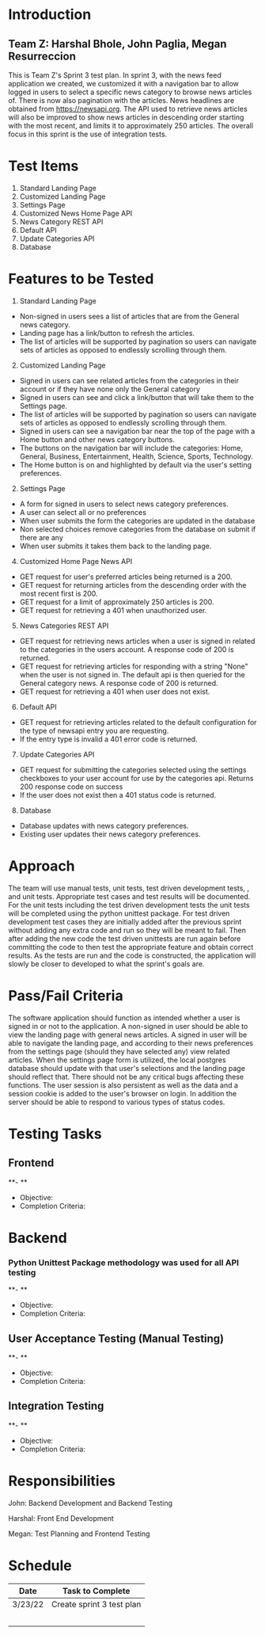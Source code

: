 # Introduction
## Team Z: Harshal Bhole, John Paglia, Megan Resurreccion
This is Team Z's Sprint 3 test plan. In sprint 3, with the news feed application we created, we customized it with a navigation bar to allow logged in users to select a specific news category to browse news articles of. There is now also pagination with the articles. News headlines are obtained from https://newsapi.org. The API used to retrieve news articles will also be improved to show news articles in descending order starting with the most recent, and limits it to approximately 250 articles. The overall focus in this sprint is the use of integration tests.

# Test Items
1. Standard Landing Page
2. Customized Landing Page
3. Settings Page
4. Customized News Home Page API
5. News Category REST API
6. Default API
7. Update Categories API
8. Database

# Features to be Tested
1. Standard Landing Page
- Non-signed in users sees a list of articles that are from the General news category.
- Landing page has a link/button to refresh the articles.
- The list of articles will be supported by pagination so users can navigate sets of articles as opposed to endlessly scrolling through them.

2. Customized Landing Page
- Signed in users can see related articles from the categories in their account or if they have none only the General category
- Signed in users can see and click a link/button that will take them to the Settings page.
- The list of articles will be supported by pagination so users can navigate sets of articles as opposed to endlessly scrolling through them.
- Signed in users can see a navigation bar near the top of the page with a Home button and other news category buttons.
- The buttons on the navigation bar will include the categories: Home, General, Business, Entertainment, Health, Science, Sports, Technology.
- The Home button is on and highlighted by default via the user's setting preferences.

2. Settings Page
- A form for signed in users to select news category preferences.
- A user can select all or no preferences
- When user submits the form the categories are updated in the database
- Non selected choices remove categories from the database on submit if there are any
- When user submits it takes them back to the landing page.

4. Customized Home Page News API
- GET request for user's preferred articles being returned is a 200.
- GET request for returning articles from the descending order with the most recent first is 200.
- GET request for a limit of approximately 250 articles is 200.
- GET request for retrieving a 401 when unauthorized user.

5. News Categories REST API
- GET request for retrieving news articles when a user is signed in related to the categories in the users account. A response code of 200 is returned.
- GET request for retrieving articles for responding with a string "None" when the user is not signed in. The default api is then queried for the General category news. A response code of 200 is returned.
- GET request for retrieving a 401 when user does not exist.

6. Default API
- GET request for retrieving articles related to the default configuration for the type of newsapi entry you are requesting.
- If the entry type is invalid a 401 error code is returned.

7. Update Categories API
- GET request for submitting the categories selected using the settings checkboxes to your user account for use by the categories api. Returns 200 response code on success
- If the user does not exist then a 401 status code is returned.

8. Database
- Database updates with news category preferences.
- Existing user updates their news category preferences.

# Approach
The team will use manual tests, unit tests, test driven development tests, , and unit tests. Appropriate test cases and test results will be documented. For the unit tests including the test driven development tests the unit tests will be completed using the python unittest package. For test driven development test cases they are initially added after the previous sprint without adding any extra code and run so they will be meant to fail. Then after adding the new code the test driven unittests are run again before committing the code to then test the appropriate feature and obtain correct results. As the tests are run and the code is constructed, the application will slowly be closer to developed to what the sprint's goals are.

# Pass/Fail Criteria
The software application should function as intended whether a user is signed in or not to the application. A non-signed in user should be able to view the landing page with general news articles. A signed in user will be able to navigate the landing page, and according to their news preferences from the settings page (should they have selected any) view related articles. When the settings page form is utilized, the local postgres database should update with that user's selections and the landing page should reflect that. There should not be any critical bugs affecting these functions. The user session is also persistent as well as the data and a session cookie is added to the user's browser on login. In addition the server should be able to respond to various types of status codes.

# Testing Tasks

## Frontend
**- **
- Objective:
- Completion Criteria:

# Backend

### Python Unittest Package methodology  was used for all API testing ###

**- **
- Objective:
- Completion Criteria:


## User Acceptance Testing (Manual Testing)

**- **
- Objective:
- Completion Criteria:


## Integration Testing
**- **
- Objective:
- Completion Criteria:

# Responsibilities
John: Backend Development and Backend Testing

Harshal: Front End Development

Megan: Test Planning and Frontend Testing

# Schedule
| Date | Task to Complete|
-------|-------------------
| 3/23/22 | Create sprint 3 test plan |
|  |  |
|  |  |
|  |  |
|  |  |
|  |  |
